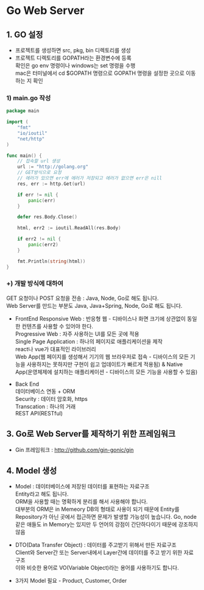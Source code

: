 # Go Web Server 
## 1. GO 설정  
* 프로젝트를 생성하면 src, pkg, bin 디렉토리를 생성  
* 프로젝트 디렉토리를 GOPATH라는 환경변수에 등록  
  확인은 go env 명령이나 windows는 set 명령을 수행  
  mac은 터미널에서 cd $GOPATH 명령으로 GOPATH 명령을 설정한 곳으로 이동하는 지 확인  
### 1) main.go 작성 
```go
package main

import (
	"fmt"
	"io/ioutil"
	"net/http"
)

func main() {
	// 접속할 url 생성
	url := "http://golang.org"
	// GET방식으로 요청
	// 에러가 있으면 err에 에러가 저장되고 에러가 없으면 err은 nill
	res, err := http.Get(url)

	if err != nil {
		panic(err)
	}

	defer res.Body.Close()

	html, err2 := ioutil.ReadAll(res.Body)

	if err2 != nil {
		panic(err2)
	}

	fmt.Println(string(html))
}
```  

### +) 개발 방식에 대하여  
  GET 요청이나 POST 요청을 전송 : Java, Node, Go로 해도 됩니다.  
  Web Server를 만드는 부분도 Java, Java+Spring, Node, Go로 해도 됩니다.  

* FrontEnd
  Responsive Web : 반응형 웹 - 디바이스나 화면 크기에 상관없이 동일한 컨텐츠를 사용할 수 있어야 한다.  
  Progressive Web : 자주 사용하는 UI를 모든 곳에 적용  
  Single Page Application : 하나의 페이지로 애플리케이션을 제작  
    react나 vue가 대표적인 라이브러리  
  Web App(웹 페이지를 생성해서 기기의 웹 브라우저로 접속 - 디바이스의 모든 기능을 사용하지는 못하지만 구현이 쉽고 업데이트가 빠르게 적용됨) & Native App(운영체제에 설치하는 애플리케이션 - 디바이스의 모든 기능을 사용할 수 있음)  

* Back End  
  데이터베이스 연동 + ORM  
  Security : 데이터 암호화, https  
  Transcation : 하나의 거래  
  REST API(RESTful)  

## 3. Go로 Web Server를 제작하기 위한 프레임워크  
* Gin 프레임워크 : http://github.com/gin-gonic/gin  

## 4. Model 생성  
* Model : 데이터베이스에 저장된 데이터를 표현하는 자료구조  
  Entity라고 해도 됩니다.  
  ORM을 사용할 때는 명확하게 분리를 해서 사용해야 합니다.  
  대부분의 ORM은 in Memeory DB의 형태로 사용이 되기 때문에 Entity를 Repository가 아닌 곳에서 접근하면 문제가 발생할 가능성이 높습니다. Go, node같은 애들도 in Memory는 있지만 두 언어의 강점이 간단하다이기 때문에 강조하지 않음  

* DTO(Data Transfer Object) : 데이터를 주고받기 위해서 만든 자료구조  
  Client와 Server간 또는 Server내에서 Layer간에 데이터를 주고 받기 위한 자료구조  
  이와 비슷한 용어로 VO(Variable Object)라는 용어를 사용하기도 합니다.  

* 3가지 Model 필요 - Product, Customer, Order  
